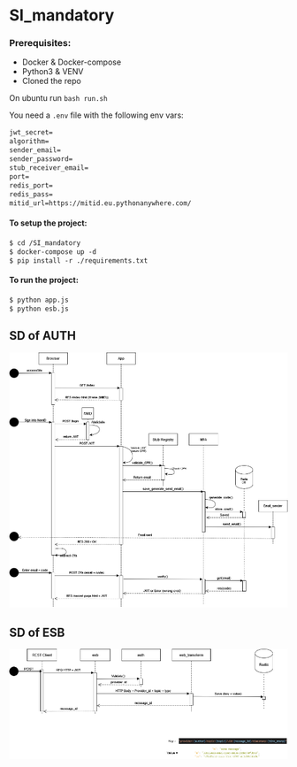 # SI_mandatory

### Prerequisites:

- Docker & Docker-compose
- Python3 & VENV
- Cloned the repo

On ubuntu run `bash run.sh`

You need a `.env` file with the following env vars:

```
jwt_secret=
algorithm=
sender_email=
sender_password=
stub_receiver_email=
port=
redis_port=
redis_pass=
mitid_url=https://mitid.eu.pythonanywhere.com/

```

#### To setup the project:

```
$ cd /SI_mandatory
$ docker-compose up -d
$ pip install -r ./requirements.txt
```

#### To run the project:

```
$ python app.js
$ python esb.js
```

## SD of AUTH

![AUTH](diagrams/SD_Auth.drawio.png)

## SD of ESB

![ESB](diagrams/SD_ESB.drawio.png)
